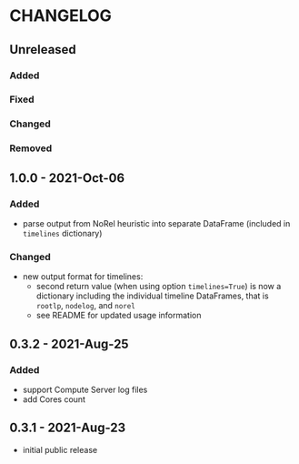 # CHANGELOG
## Unreleased
### Added
### Fixed
### Changed
### Removed

## 1.0.0 - 2021-Oct-06
### Added
- parse output from NoRel heuristic into separate DataFrame (included in `timelines` dictionary)
### Changed
- new output format for timelines:
  - second return value (when using option `timelines=True`) is now a dictionary including the individual timeline DataFrames, that is `rootlp`, `nodelog`, and `norel`
  - see README for updated usage information

## 0.3.2 - 2021-Aug-25
### Added
- support Compute Server log files
- add Cores count

## 0.3.1 - 2021-Aug-23
- initial public release
